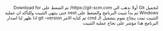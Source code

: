 <div dir="rtl">
لتحميل Git أولا نذهب الى https://git-scm.com/ ثم الضغط على Download for Windows
ثم بدأ تثبيت البرنامج والضغط على next حتى ينتهي التثبيت وللتأكد ان عملية التثبيت تمت بنجاح نقوم بتشغيل
الـ cmd ثم كتابة الامر
git –version
اذا ظهر لنا اصدار البرنامج هذا مؤشر على نجاح عملية التثبيت
</div>